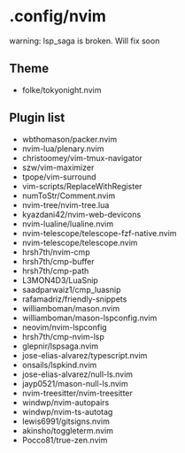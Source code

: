 # .config/nvim

warning: lsp_saga is broken. Will fix soon

## Theme

- folke/tokyonight.nvim

## Plugin list

- wbthomason/packer.nvim
- nvim-lua/plenary.nvim
- christoomey/vim-tmux-navigator
- szw/vim-maximizer
- tpope/vim-surround
- vim-scripts/ReplaceWithRegister
- numToStr/Comment.nvim
- nvim-tree/nvim-tree.lua
- kyazdani42/nvim-web-devicons
- nvim-lualine/lualine.nvim
- nvim-telescope/telescope-fzf-native.nvim
- nvim-telescope/telescope.nvim
- hrsh7th/nvim-cmp
- hrsh7th/cmp-buffer
- hrsh7th/cmp-path
- L3MON4D3/LuaSnip
- saadparwaiz1/cmp_luasnip
- rafamadriz/friendly-snippets
- williamboman/mason.nvim
- williamboman/mason-lspconfig.nvim
- neovim/nvim-lspconfig
- hrsh7th/cmp-nvim-lsp
- glepnir/lspsaga.nvim
- jose-elias-alvarez/typescript.nvim
- onsails/lspkind.nvim
- jose-elias-alvarez/null-ls.nvim
- jayp0521/mason-null-ls.nvim
- nvim-treesitter/nvim-treesitter
- windwp/nvim-autopairs
- windwp/nvim-ts-autotag
- lewis6991/gitsigns.nvim
- akinsho/toggleterm.nvim
- Pocco81/true-zen.nvim
